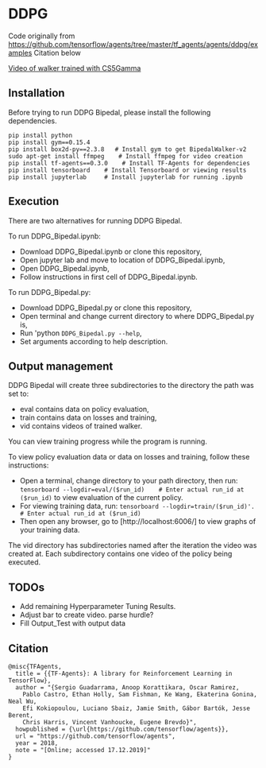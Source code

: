 # DDPG
Code originally from https://github.com/tensorflow/agents/tree/master/tf_agents/agents/ddpg/examples
Citation below

[Video of walker trained with CS5Gamma](/mr/Results/CS5Gamma/videos/390000/openaigym.video.11.699876.video000000.mp4)
## Installation
Before trying to run DDPG Bipedal, please install the following dependencies.
```
pip install python
pip install gym==0.15.4
pip install box2d-py==2.3.8   # Install gym to get BipedalWalker-v2
sudo apt-get install ffmpeg    # Install ffmpeg for video creation
pip install tf-agents==0.3.0    # Install TF-Agents for dependencies
pip install tensorboard    # Install Tensorboard or viewing results
pip install jupyterlab     # Install jupyterlab for running .ipynb
```
## Execution

There are two alternatives for running DDPG Bipedal.

To run DDPG_Bipedal.ipynb:
- Download DDPG_Bipedal.ipynb or clone this repository,
- Open jupyter lab and move to location of DDPG_Bipedal.ipynb,
- Open DDPG_Bipedal.ipynb,
- Follow instructions in first cell of DDPG_Bipedal.ipynb.

To run DDPG_Bipedal.py:
- Download DDPG_Bipedal.py or clone this repository,
- Open terminal and change current directory to where DDPG_Bipedal.py is,
- Run 'python ```DDPG_Bipedal.py --help```,
- Set arguments according to help description.

## Output management

DDPG Bipedal will create three subdirectories to the directory the path was set to:
- eval contains data on policy evaluation,
- train contains data on losses and training,
- vid contains videos of trained walker.

You can view training progress while the program is running.

To view policy evaluation data or data on losses and training, follow these instructions:

- Open a terminal, change directory to your path directory, then run:
```tensorboard --logdir=eval/($run_id)    # Enter actual run_id at ($run_id)```
to view evaluation of the current policy.
- For viewing training data, run:
```tensorboard --logdir=train/($run_id)'.    # Enter actual run_id at ($run_id)```
- Then open any browser, go to [http://localhost:6006/] to view graphs of your training data.

The vid directory has subdirectories named after the iteration the video was created at.
Each subdirectory contains one video of the policy being executed.

## TODOs

- Add remaining Hyperparameter Tuning Results.
- Adjust bar to create video. parse hurdle?
- Fill Output_Test with output data

## Citation
```
@misc{TFAgents,
  title = {{TF-Agents}: A library for Reinforcement Learning in TensorFlow},
  author = "{Sergio Guadarrama, Anoop Korattikara, Oscar Ramirez,
    Pablo Castro, Ethan Holly, Sam Fishman, Ke Wang, Ekaterina Gonina, Neal Wu,
    Efi Kokiopoulou, Luciano Sbaiz, Jamie Smith, Gábor Bartók, Jesse Berent,
    Chris Harris, Vincent Vanhoucke, Eugene Brevdo}",
  howpublished = {\url{https://github.com/tensorflow/agents}},
  url = "https://github.com/tensorflow/agents",
  year = 2018,
  note = "[Online; accessed 17.12.2019]"
}
```

